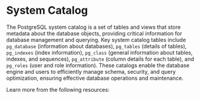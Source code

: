# System Catalog

The PostgreSQL system catalog is a set of tables and views that store metadata about the database objects, providing critical information for database management and querying. Key system catalog tables include `pg_database` (information about databases), `pg_tables` (details of tables), `pg_indexes` (index information), `pg_class` (general information about tables, indexes, and sequences), `pg_attribute` (column details for each table), and `pg_roles` (user and role information). These catalogs enable the database engine and users to efficiently manage schema, security, and query optimization, ensuring effective database operations and maintenance.

Learn more from the following resources:

